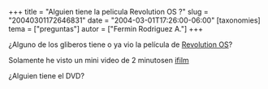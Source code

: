 +++
title = "Alguien tiene la pelicula Revolution OS ?"
slug = "20040301172646831"
date = "2004-03-01T17:26:00-06:00"
[taxonomies]
tema = ["preguntas"]
autor = ["Fermin Rodriguez A."]
+++

¿Alguno de los gliberos tiene o ya vio la película de [Revolution
OS](http://www.revolution-os.com/index.html)?

Solamente he visto un mini video de 2 minutosen
[ifilm](http://www.ifilm.com/filmdetail?ifilmid=2419320)

¿Alguien tiene el DVD?
